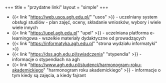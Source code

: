 +++
title = "przydatne linki"
layout = "simple"
+++
- {{< link "https://web.usos.agh.edu.pl/" "usos" >}} - uczelniany system obsługi studiów - plan zajęć, oceny, składanie wniosków, wybory i wiele wiele innych
- {{< link "https://upel.agh.edu.pl" "upel" >}} - uczelniana platforma e-learningowa - wszelkie materiały dydaktyczne od prowadzących
- {{< link "https://informatyka.agh.edu.pl" "strona wydziału informatyki" >}}
- {{< link "https://dss.agh.edu.pl/swiadczenia" "stypendia" >}} - informacje o stypendiach na agh
- {{< link "https://www.agh.edu.pl/studenci/harmonogram-roku-akademickiego" "harmonogram roku akademickiego" >}} - informacje o tym kiedy są zajęcia, a kiedy fajrant
